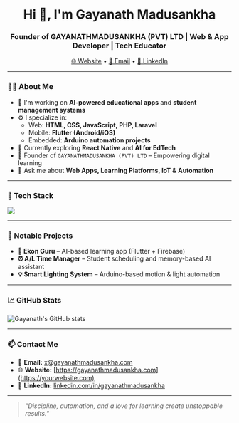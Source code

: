 <h1 align="center">Hi 👋, I'm Gayanath Madusankha</h1>
<h3 align="center">Founder of GAYANATHMADUSANKHA (PVT) LTD | Web & App Developer | Tech Educator</h3>

<p align="center">
  <a href="https://gayanathmadusankha.com" target="_blank">🌐 Website</a> •
  <a href="mailto:x@gayanathmadusankha.com">📧 Email</a> •
  <a href="https://www.linkedin.com/in/gayanathmadusankha" target="_blank">💼 LinkedIn</a>
</p>

---

### 👨‍💻 About Me

- 🔭 I'm working on **AI-powered educational apps** and **student management systems**
- ⚙️ I specialize in:
  - Web: **HTML, CSS, JavaScript, PHP, Laravel**
  - Mobile: **Flutter (Android/iOS)**
  - Embedded: **Arduino automation projects**
- 🌱 Currently exploring **React Native** and **AI for EdTech**
- 💼 Founder of `GAYANATHMADUSANKHA (PVT) LTD` – Empowering digital learning
- 💬 Ask me about **Web Apps, Learning Platforms, IoT & Automation**

---

### 🔧 Tech Stack

<p align="left">
  <img src="https://skillicons.dev/icons?i=html,css,js,php,laravel,flutter,arduino,firebase,mysql,git,java,c,c++,c#,python,ruby" />
</p>

---

### 🚀 Notable Projects

- **📘 Ekon Guru** – AI-based learning app (Flutter + Firebase)
- **⏰ A/L Time Manager** – Student scheduling and memory-based AI assistant
- **💡 Smart Lighting System** – Arduino-based motion & light automation

---

### 📈 GitHub Stats

<p align="left">
  <img src="https://github-readme-stats.vercel.app/api?gayanath2006=gayanath2006&show_icons=true&theme=radical" alt="Gayanath's GitHub stats" />
</p>

---

### 📫 Contact Me

- 📧 **Email:** x@gayanathmadusankha.com  
- 🌐 **Website:** [https://gayanathmadusankha.com](https://yourwebsite.com)  
- 💼 **LinkedIn:** [linkedin.com/in/gayanathmadusankha](https://www.linkedin.com/in/gayanathmadusankha/)

---

> *"Discipline, automation, and a love for learning create unstoppable results."*

